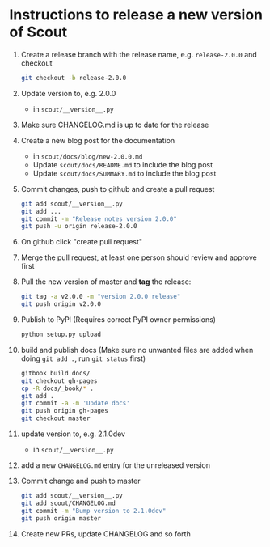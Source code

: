 # Instructions to release a new version of Scout

1. Create a release branch with the release name, e.g. `release-2.0.0` and checkout

    ```bash
    git checkout -b release-2.0.0
    ```
    
1. Update version to, e.g. 2.0.0

   - in `scout/__version__.py`

1. Make sure CHANGELOG.md is up to date for the release

1. Create a new blog post for the documentation
    
    - in `scout/docs/blog/new-2.0.0.md`
    - Update `scout/docs/README.md` to include the blog post
    - Update `scout/docs/SUMMARY.md` to include the blog post

1. Commit changes, push to github and create a pull request

    ```bash
    git add scout/__version__.py
    git add ...
    git commit -m "Release notes version 2.0.0"
    git push -u origin release-2.0.0
    ```
    
1. On github click "create pull request"

1. Merge the pull request, at least one person should review and approve first

1. Pull the new version of master and **tag** the release:

    ```bash
    git tag -a v2.0.0 -m "version 2.0.0 release"
    git push origin v2.0.0
    ```
    
1. Publish to PyPI (Requires correct PyPI owner permissions)

    ```bash
    python setup.py upload
    ```
    
1. build and publish docs (Make sure no unwanted files are added when doing `git add .`, run `git status` first)

    ```bash
    gitbook build docs/
    git checkout gh-pages
    cp -R docs/_book/* .
    git add .
    git commit -a -m 'Update docs'
    git push origin gh-pages
    git checkout master
    ```
    
1. update version to, e.g. 2.1.0dev

   - in `scout/__version__.py`

1. add a new `CHANGELOG.md` entry for the unreleased version

1. Commit change and push to master

    ```bash
    git add scout/__version__.py
    git add scout/CHANGELOG.md
    git commit -m "Bump version to 2.1.0dev"
    git push origin master
    ```
    
1. Create new PRs, update CHANGELOG and so forth